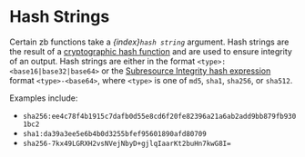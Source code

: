 # Hash Strings

Certain zb functions take a *{index}`hash string`* argument.
Hash strings are the result of a [cryptographic hash function][]
and are used to ensure integrity of an output.
Hash strings are either in the format `<type>:<base16|base32|base64>`
or the [Subresource Integrity hash expression][] format `<type>-<base64>`,
where `<type>` is one of `md5`, `sha1`, `sha256`, or `sha512`.

Examples include:

- `sha256:ee4c78f4b1915c7dafb0d55e8cd6f20fe82396a21a6ab2add9bb879fb9301bc2`
- `sha1:da39a3ee5e6b4b0d3255bfef95601890afd80709`
- `sha256-7kx49LGRXH2vsNVejNbyD+gjlqIaarKt2buHn7kwG8I=`

[cryptographic hash function]: https://en.wikipedia.org/wiki/Cryptographic_hash_function
[Subresource Integrity hash expression]: https://www.w3.org/TR/SRI/#the-integrity-attribute
